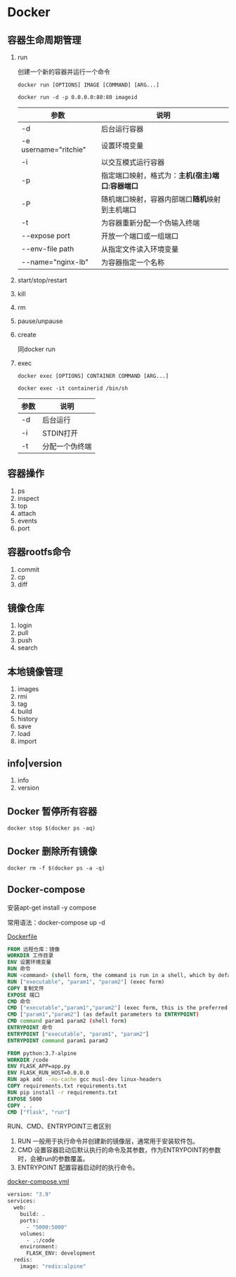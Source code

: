 # Docker

## 容器生命周期管理

1. run

   创建一个新的容器并运行一个命令

   ```shell
   docker run [OPTIONS] IMAGE [COMMAND] [ARG...]
   ```

   ```
   docker run -d -p 0.0.0.0:80:80 imageid
   ```

   | 参数                  | 说明                                              |
   | --------------------- | ------------------------------------------------- |
   | -d                    | 后台运行容器                                      |
   | -e username="ritchie" | 设置环境变量                                      |
   | -i                    | 以交互模式运行容器                                |
   | -p                    | 指定端口映射，格式为：**主机(宿主)端口:容器端口** |
   | -P                    | 随机端口映射，容器内部端口**随机**映射到主机端口  |
   | -t                    | 为容器重新分配一个伪输入终端                      |
   | --expose port         | 开放一个端口或一组端口                            |
   | --env-file path       | 从指定文件读入环境变量                            |
   | --name="nginx-lb"     | 为容器指定一个名称                                |

   

2. start/stop/restart

3. kill

4. rm

5. pause/unpause

6. create

   同docker run

7. exec

   ```shell
   docker exec [OPTIONS] CONTAINER COMMAND [ARG...]
   ```

   ```shell
   docker exec -it containerid /bin/sh
   ```

   | 参数 | 说明           |
   | ---- | -------------- |
   | -d   | 后台运行       |
   | -i   | STDIN打开      |
   | -t   | 分配一个伪终端 |

   

## 容器操作

1. ps
2. inspect
3. top
4. attach
5. events
6. port

## 容器rootfs命令

1. commit
2. cp
3. diff

## 镜像仓库

1. login
2. pull
3. push
4. search

## 本地镜像管理

1. images
2. rmi
3. tag
4. build
5. history
6. save
7. load
8. import

## info|version

1. info
2. version

## Docker 暂停所有容器

```shell
docker stop $(docker ps -aq)
```

## Docker 删除所有镜像

```shell
docker rm -f $(docker ps -a -q)
```

## Docker-compose

安装apt-get install -y compose

常用语法：docker-compose up -d

[Dockerfile]('https://docs.docker.com/engine/reference/builder')


```dockerfile
FROM 远程仓库：镜像
WORKDIR 工作目录
ENV 设置环境变量
RUN 命令
RUN <command> (shell form, the command is run in a shell, which by default is /bin/sh -c on Linux or cmd /S /C on Windows)
RUN ["executable", "param1", "param2"] (exec form)
COPY 复制文件
EXPOSE 端口
CMD 命令
CMD ["executable","param1","param2"] (exec form, this is the preferred form)
CMD ["param1","param2"] (as default parameters to ENTRYPOINT)
CMD command param1 param2 (shell form)
ENTRYPOINT 命令
ENTRYPOINT ["executable", "param1", "param2"]
ENTRYPOINT command param1 param2
```

```dockerfile
FROM python:3.7-alpine
WORKDIR /code
ENV FLASK_APP=app.py
ENV FLASK_RUN_HOST=0.0.0.0
RUN apk add --no-cache gcc musl-dev linux-headers
COPY requirements.txt requirements.txt
RUN pip install -r requirements.txt
EXPOSE 5000
COPY . .
CMD ["flask", "run"]
```

RUN、CMD、ENTRYPOINT三者区别

1. RUN 一般用于执行命令并创建新的镜像层，通常用于安装软件包。
2. CMD 设置容器启动后默认执行的命令及其参数，作为ENTRYPOINT的参数时，会被run的参数覆盖。
3. ENTRYPOINT 配置容器启动时的执行命令。

[docker-compose.yml]('https://docs.docker.com/compose/gettingstarted/')

```dockerfile
version: "3.9"
services:
  web:
    build: .
    ports:
      - "5000:5000"
    volumes:
      - .:/code
    environment:
      FLASK_ENV: development
  redis:
    image: "redis:alpine"
```

